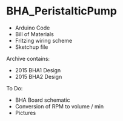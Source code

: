 # BHA_PeristalticPump

* Arduino Code
* Bill of Materials
* Fritzing wiring scheme
* Sketchup file

Archive contains:

* 2015 BHA1 Design
* 2015 BHA2 Design

To Do:

* BHA Board schematic
* Conversion of RPM to volume / min
* Pictures